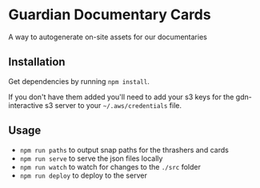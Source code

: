 Guardian Documentary Cards
========================

A way to autogenerate on-site assets for our documentaries

## Installation

Get dependencies by running `npm install`.

If you don't have them added you'll need to add your s3 keys for the gdn-interactive s3 server to your `~/.aws/credentials` file.

## Usage

* `npm run paths` to output snap paths for the thrashers and cards
* `npm run serve` to serve the json files locally
* `npm run watch` to watch for changes to the `./src` folder
* `npm run deploy` to deploy to the server
